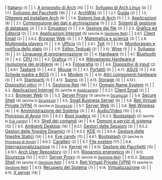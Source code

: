 | [Italiano](/index.php/Category:Italiano "Category:Italiano") <small>(1)</small> |
| <small>1.</small> [A proposito di Arch](/index.php/Category:About_Arch_(Italiano) "Category:About Arch (Italiano)") <small>(15)</small> |
| <small>1.1.</small> [Sviluppo di Arch Linux](/index.php/Category:Arch_development_(Italiano) "Category:Arch development (Italiano)") <small>(0)</small> |
| <small>1.1.1.</small> [Sviluppo dei Pacchetti](/index.php/Category:Package_development_(Italiano) "Category:Package development (Italiano)") <small>(19)</small> |
| <small>1.2.</small> [ArchWiki](/index.php/Category:ArchWiki_(Italiano) "Category:ArchWiki (Italiano)") <small>(3)</small> |
| <small>1.2.1.</small> [Guida](/index.php/Category:Help_(Italiano) "Category:Help (Italiano)") <small>(2)</small> |
| <small>1.3.</small> [Ottenere ed installare Arch](/index.php/Category:Getting_and_installing_Arch_(Italiano) "Category:Getting and installing Arch (Italiano)") <small>(9)</small> |
| <small>1.4.</small> [Sistemi live di Arch](/index.php/Category:Live_Arch_systems_(Italiano) "Category:Live Arch systems (Italiano)") <small>(1)</small> |
| <small>2.</small> [Applicazioni](/index.php/Category:Applications_(Italiano) "Category:Applications (Italiano)") <small>(8)</small> |
| <small>2.1.</small> [Compressione dei dati e archiviazione](/index.php/Category:Data_compression_and_archiving_(Italiano) "Category:Data compression and archiving (Italiano)") <small>(1)</small> |
| <small>2.2.</small> [Sistemi di gestione di database](/index.php/Category:Database_management_systems_(Italiano) "Category:Database management systems (Italiano)") <small>(2)</small> |
| <small>2.3.</small> [Emulatori](/index.php/Category:Emulators_(Italiano) "Category:Emulators (Italiano)") <small>(1)</small> |
| <small>2.4.</small> [Gestore dei file](/index.php/Category:File_managers_(Italiano) "Category:File managers (Italiano)") <small>(2)</small> |
| <small>2.5.</small> [Grafica ed Editoria](/index.php/Category:Graphics_and_desktop_publishing_(Italiano) "Category:Graphics and desktop publishing (Italiano)") <small>(2)</small> |
| <small>2.6.</small> [Applicazioni Internet](/index.php/Category:Internet_applications_(Italiano) "Category:Internet applications (Italiano)") <small>(5) (anche in [Gestione Reti](/index.php/Category:Networking_(Italiano) "Category:Networking (Italiano)"))</small> |
| <small>2.6.1.</small> [Client Email](/index.php/Category:Email_clients_(Italiano) "Category:Email clients (Italiano)") <small>(2)</small> |
| <small>2.6.2.</small> [Browser Web](/index.php/Category:Web_browser_(Italiano) "Category:Web browser (Italiano)") <small>(3)</small> |
| <small>2.7.</small> [Matematica e scienza](/index.php/Category:Mathematics_and_science_(Italiano) "Category:Mathematics and science (Italiano)") <small>(3)</small> |
| <small>2.8.</small> [Multimedia players](/index.php/Category:Multimedia_players_(Italiano) "Category:Multimedia players (Italiano)") <small>(1)</small> |
| <small>2.9.</small> [Ufficio](/index.php/Category:Office_(Italiano) "Category:Office (Italiano)") <small>(2)</small> |
| <small>2.9.1.</small> [TeX](/index.php/Category:TeX_(Italiano) "Category:TeX (Italiano)") <small>(1)</small> |
| <small>2.10.</small> [Monitoraggio e notifica dello stato](/index.php/Category:Status_monitoring_and_notification_(Italiano) "Category:Status monitoring and notification (Italiano)") <small>(2)</small> |
| <small>2.11.</small> [Editor Testuali](/index.php/Category:Text_editors_(Italiano) "Category:Text editors (Italiano)") <small>(2)</small> |
| <small>2.12.</small> [Wine](/index.php/Category:Wine_(Italiano) "Category:Wine (Italiano)") <small>(1)</small> |
| <small>3.</small> [Sviluppo](/index.php/Category:Development_(Italiano) "Category:Development (Italiano)") <small>(5)</small> |
| <small>3.1.</small> [Linguaggi di programmazione](/index.php/Category:Programming_languages_(Italiano) "Category:Programming languages (Italiano)") <small>(2)</small> |
| <small>4.</small> [Hardware](/index.php/Category:Hardware_(Italiano) "Category:Hardware (Italiano)") <small>(1)</small> |
| <small>4.1.</small> [Bluetooth](/index.php/Category:Bluetooth_(Italiano) "Category:Bluetooth (Italiano)") <small>(1)</small> |
| <small>4.2.</small> [CPU](/index.php/Category:CPU_(Italiano) "Category:CPU (Italiano)") <small>(3)</small> |
| <small>4.3.</small> [Grafica](/index.php/Category:Graphics_(Italiano) "Category:Graphics (Italiano)") <small>(7)</small> |
| <small>4.4.</small> [Rilevamento Hardware e risoluzione dei problemi](/index.php/Category:Hardware_detection_and_troubleshooting_(Italiano) "Category:Hardware detection and troubleshooting (Italiano)") <small>(4)</small> |
| <small>4.5.</small> [Fotografia](/index.php/Category:Imaging_(Italiano) "Category:Imaging (Italiano)") <small>(2)</small> |
| <small>4.6.</small> [Dispositivi di input](/index.php/Category:Input_devices_(Italiano) "Category:Input devices (Italiano)") <small>(2)</small> |
| <small>4.6.1.</small> [Tastiere](/index.php/Category:Keyboards_(Italiano) "Category:Keyboards (Italiano)") <small>(1)</small> |
| <small>4.6.2.</small> [Mouse](/index.php/Category:Mice_(Italiano) "Category:Mice (Italiano)") <small>(1)</small> |
| <small>4.7.</small> [Portatili](/index.php/Category:Laptops_(Italiano) "Category:Laptops (Italiano)") <small>(5)</small> |
| <small>4.7.1.</small> [ASUS](/index.php/Category:ASUS_(Italiano) "Category:ASUS (Italiano)") <small>(1)</small> |
| <small>4.8.</small> [Schede madre e BIOS](/index.php/Category:Mainboards_and_BIOS_(Italiano) "Category:Mainboards and BIOS (Italiano)") <small>(1)</small> |
| <small>4.9.</small> [Modem](/index.php/Category:Modems_(Italiano) "Category:Modems (Italiano)") <small>(1)</small> |
| <small>4.10.</small> [Altri componenti hardware](/index.php/Category:Other_hardware_(Italiano) "Category:Other hardware (Italiano)") <small>(3)</small> |
| <small>4.11.</small> [Stampanti](/index.php/Category:Printers_(Italiano) "Category:Printers (Italiano)") <small>(1)</small> |
| <small>4.12.</small> [Suono](/index.php/Category:Sound_(Italiano) "Category:Sound (Italiano)") <small>(3)</small> |
| <small>4.13.</small> [Storage](/index.php/Category:Storage_(Italiano) "Category:Storage (Italiano)") <small>(3)</small> |
| <small>4.13.1.</small> [Dispositivi ottici](/index.php/Category:Optical_(Italiano) "Category:Optical (Italiano)") <small>(1)</small> |
| <small>5.</small> [Gestione Reti](/index.php/Category:Networking_(Italiano) "Category:Networking (Italiano)") <small>(19)</small> |
| <small>5.1.</small> [Domain Name System](/index.php/Category:Domain_Name_System_(Italiano) "Category:Domain Name System (Italiano)") <small>(1)</small> |
| <small>5.2.</small> [Applicazioni Internet](/index.php/Category:Internet_applications_(Italiano) "Category:Internet applications (Italiano)") <small>(5) (anche in [Applicazioni](/index.php/Category:Applications_(Italiano) "Category:Applications (Italiano)"))</small> |
| <small>5.2.1.</small> [Client Email](/index.php/Category:Email_clients_(Italiano) "Category:Email clients (Italiano)") <small>(2)</small> |
| <small>5.2.2.</small> [Browser Web](/index.php/Category:Web_browser_(Italiano) "Category:Web browser (Italiano)") <small>(3)</small> |
| <small>5.3.</small> [Server Proxy](/index.php/Category:Proxy_servers_(Italiano) "Category:Proxy servers (Italiano)") <small>(1) (anche in [Sicurezza](/index.php/Category:Security_(Italiano) "Category:Security (Italiano)"))</small> |
| <small>5.4.</small> [Secure Shell](/index.php/Category:Secure_Shell_(Italiano) "Category:Secure Shell (Italiano)") <small>(4) (anche in [Sicurezza](/index.php/Category:Security_(Italiano) "Category:Security (Italiano)"))</small> |
| <small>5.5.</small> [Small Business Server](/index.php/Category:Small_Business_Server_(Italiano) "Category:Small Business Server (Italiano)") <small>(6)</small> |
| <small>5.6.</small> [Reti Virtuali Private (VPN)](/index.php/Category:Virtual_Private_Network_(Italiano) "Category:Virtual Private Network (Italiano)") <small>(1) (anche in [Sicurezza](/index.php/Category:Security_(Italiano) "Category:Security (Italiano)"))</small> |
| <small>5.7.</small> [Server Web](/index.php/Category:Web_server_(Italiano) "Category:Web server (Italiano)") <small>(5)</small> |
| <small>5.8.</small> [Reti Wireless](/index.php/Category:Wireless_networking_(Italiano) "Category:Wireless networking (Italiano)") <small>(4)</small> |
| <small>6.</small> [Amministrazione del Sistema](/index.php/Category:System_administration_(Italiano) "Category:System administration (Italiano)") <small>(3)</small> |
| <small>6.1.</small> [Audio/Video](/index.php/Category:Audio/Video_(Italiano) "Category:Audio/Video (Italiano)") <small>(15)</small> |
| <small>6.2.</small> [Processo di Avvio](/index.php/Category:Boot_process_(Italiano) "Category:Boot process (Italiano)") <small>(20)</small> |
| <small>6.2.1.</small> [Boot loaders](/index.php/Category:Boot_loaders_(Italiano) "Category:Boot loaders (Italiano)") <small>(4)</small> |
| <small>6.2.2.</small> [Bootsplash](/index.php/Category:Bootsplash_(Italiano) "Category:Bootsplash (Italiano)") <small>(2) (anche in [Eye candy](/index.php/Category:Eye_candy_(Italiano) "Category:Eye candy (Italiano)"))</small> |
| <small>6.3.</small> [Shell dei comandi](/index.php/Category:Command_shells_(Italiano) "Category:Command shells (Italiano)") <small>(4)</small> |
| <small>6.4.</small> [Demoni e servizi di sistema](/index.php/Category:Daemons_and_system_services_(Italiano) "Category:Daemons and system services (Italiano)") <small>(12)</small> |
| <small>6.5.</small> [Ambienti Desktop](/index.php/Category:Desktop_environments_(Italiano) "Category:Desktop environments (Italiano)") <small>(16)</small> |
| <small>6.5.1.</small> [Gestori delle Sessioni](/index.php/Category:Display_managers_(Italiano) "Category:Display managers (Italiano)") <small>(3)</small> |
| <small>6.5.2.</small> [Gestori delle finestre Dinamici](/index.php/Category:Dynamic_WMs_(Italiano) "Category:Dynamic WMs (Italiano)") <small>(1)</small> |
| <small>6.5.3.</small> [KDE](/index.php/Category:KDE_(Italiano) "Category:KDE (Italiano)") <small>(1)</small> |
| <small>6.5.4.</small> [Gestore delle finestre Statici](/index.php/Category:Stacking_WMs_(Italiano) "Category:Stacking WMs (Italiano)") <small>(14)</small> |
| <small>6.6.</small> [Eye candy](/index.php/Category:Eye_candy_(Italiano) "Category:Eye candy (Italiano)") <small>(11)</small> |
| <small>6.6.1.</small> [Bootsplash](/index.php/Category:Bootsplash_(Italiano) "Category:Bootsplash (Italiano)") <small>(2) (anche in [Processo di Avvio](/index.php/Category:Boot_process_(Italiano) "Category:Boot process (Italiano)"))</small> |
| <small>6.6.2.</small> [Caratteri](/index.php/Category:Fonts_(Italiano) "Category:Fonts (Italiano)") <small>(2)</small> |
| <small>6.7.</small> [File system](/index.php/Category:File_systems_(Italiano) "Category:File systems (Italiano)") <small>(17)</small> |
| <small>6.8.</small> [Internazionalizzazione](/index.php/Category:Internationalization_(Italiano) "Category:Internationalization (Italiano)") <small>(1)</small> |
| <small>6.9.</small> [Kernel](/index.php/Category:Kernel_(Italiano) "Category:Kernel (Italiano)") <small>(9)</small> |
| <small>6.10.</small> [Gestore dei Pacchetti](/index.php/Category:Package_management_(Italiano) "Category:Package management (Italiano)") <small>(15)</small> |
| <small>6.10.1.</small> [Arch User Repository](/index.php/Category:Arch_User_Repository_(Italiano) "Category:Arch User Repository (Italiano)") <small>(2)</small> |
| <small>6.11.</small> [Risparmio energetico](/index.php/Category:Power_management_(Italiano) "Category:Power management (Italiano)") <small>(8)</small> |
| <small>6.12.</small> [Sicurezza](/index.php/Category:Security_(Italiano) "Category:Security (Italiano)") <small>(12)</small> |
| <small>6.12.1.</small> [Server Proxy](/index.php/Category:Proxy_servers_(Italiano) "Category:Proxy servers (Italiano)") <small>(1) (anche in [Gestione Reti](/index.php/Category:Networking_(Italiano) "Category:Networking (Italiano)"))</small> |
| <small>6.12.2.</small> [Secure Shell](/index.php/Category:Secure_Shell_(Italiano) "Category:Secure Shell (Italiano)") <small>(4) (anche in [Gestione Reti](/index.php/Category:Networking_(Italiano) "Category:Networking (Italiano)"))</small> |
| <small>6.12.3.</small> [Reti Virtuali Private (VPN)](/index.php/Category:Virtual_Private_Network_(Italiano) "Category:Virtual Private Network (Italiano)") <small>(1) (anche in [Gestione Reti](/index.php/Category:Networking_(Italiano) "Category:Networking (Italiano)"))</small> |
| <small>6.13.</small> [Recupero del Sistema](/index.php/Category:System_recovery_(Italiano) "Category:System recovery (Italiano)") <small>(7)</small> |
| <small>6.14.</small> [Virtualizzazione](/index.php/Category:Virtualization_(Italiano) "Category:Virtualization (Italiano)") <small>(3)</small> |
| <small>6.15.</small> [X server](/index.php/Category:X_server_(Italiano) "Category:X server (Italiano)") <small>(14)</small> |